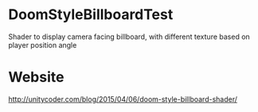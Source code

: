 # DoomStyleBillboardTest
Shader to display camera facing billboard, with different texture based on player position angle

# Website
http://unitycoder.com/blog/2015/04/06/doom-style-billboard-shader/